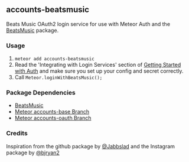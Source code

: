 ## accounts-beatsmusic

Beats Music OAuth2 login service for use with Meteor Auth and the [BeatsMusic](https://github.com/scottmacdowell/Meteor-BeatsMusic) package.

### Usage

1. `meteor add accounts-beatsmusic`
2. Read the 'Integrating with Login Services' section of [Getting Started with Auth](https://github.com/meteor/meteor/wiki/Getting-started-with-Auth) and make sure you set up your config and secret correctly.
3. Call `Meteor.loginWithBeatsMusic();`

### Package Dependencies

* [BeatsMusic](https://github.com/scottmacdowell/Meteor-BeatsMusic)
* [Meteor accounts-base Branch](https://github.com/meteor/meteor/tree/devel/packages/accounts-base) 
* [Meteor accounts-oauth Branch](https://github.com/meteor/meteor/tree/devel/packages/accounts-oauth)


### Credits
Inspiration from the github package by [@Jabbslad](https://github.com/Jabbslad/accounts-github)
and the Instagram package by [@bjryan2](https://github.com/bjryan2/Meteor-Instragram/)

 

